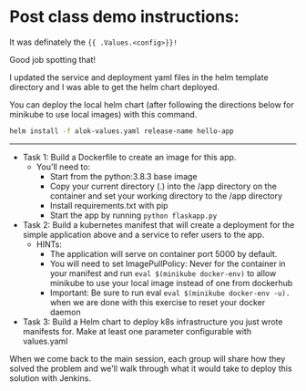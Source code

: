 # Post class demo instructions:

It was definately the ```{{ .Values.<config>}}!```

Good job spotting that!

I updated the service and deployment yaml files in the helm template directory and I was able to get the helm chart deployed.

You can deploy the local helm chart (after following the directions below for minikube to use local images) with this command.

```bash
helm install -f alok-values.yaml release-name hello-app
```

---

* Task 1:  Build a Dockerfile to create an image for this app.  
  * You'll need to:
    * Start from the python:3.8.3 base image 
    * Copy your current directory (.) into the /app directory on the container and set your working directory to the /app directory 
    * Install requirements.txt with pip 
    * Start the app by running `python flaskapp.py`
* Task 2:  Build a kubernetes manifest that will create a deployment for the simple application above and a service to refer users to the app. 
  * HINTs:  
    * The application will serve on container port 5000 by default.  
    * You will need to set ImagePullPolicy: Never for the container in your manifest and run `eval $(minikube docker-env)` to allow minikube to use your local image instead of one from dockerhub  
    * Important:  Be sure to run eval `eval $(minikube docker-env -u).` when we are done with this exercise to reset your docker daemon
* Task 3:  Build a Helm chart to deploy k8s infrastructure you just wrote manifests for.  Make at least one parameter configurable with values.yaml

When we come back to the main session, each group will share how they solved the problem and we'll walk through what it would take to deploy this solution with Jenkins.
